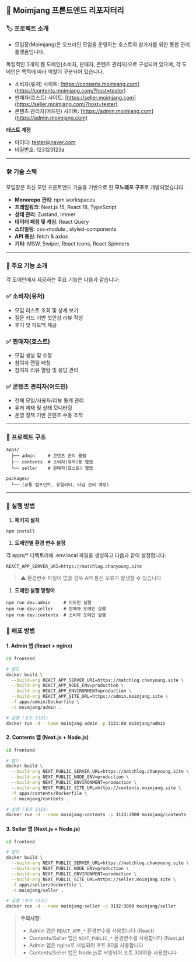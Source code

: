 ## **📘 Moimjang 프론트엔드 리포지터리**

### **🏷️ 프로젝트 소개**

- 모임장(Moimjang)은 오프라인 모임을 운영하는 호스트와 참가자를 위한 통합 관리 플랫폼입니다.

독립적인 3개의 웹 도메인(소비자, 판매자, 콘텐츠 관리자)으로 구성되어 있으며, 각 도메인은 목적에 따라 역할이 구분되어 있습니다.

- 소비자(유저) 사이트: [https://contents.moimjang.com](https://contents.moimjang.com/?host=tester)
- 판매자(호스트) 사이트: [https://seller.moimjang.com](https://seller.moimjang.com/?host=tester)
- 콘텐츠 관리자(어드민) 사이트: [https://admin.moimjang.com](https://admin.moimjang.com)

**테스트 계정**

- 아이디: tester@naver.com
- 비밀번호: 123123123a

---

### **🛠 기술 스택**

모임장은 최신 모던 프론트엔드 기술을 기반으로 한 **모노레포 구조**로 개발되었습니다.

- **Monorepo 관리**: npm workspaces
- **프레임워크**: Next.js 15, React 18, TypeScript
- **상태 관리**: Zustand, Immer
- **데이터 패칭 및 캐싱**: React Query
- **스타일링**: css-module , styled-components
- **API 통신**: fetch & axios
- **기타**: MSW, Swiper, React Icons, React Spinners

---

### **📌 주요 기능 소개**

각 도메인에서 제공하는 주요 기능은 다음과 같습니다:

### **✅ 소비자(유저)**

- 모임 리스트 조회 및 상세 보기
- 질문 카드 기반 첫인상 리뷰 작성
- 후기 및 피드백 제공

### **✅ 판매자(호스트)**

- 모임 생성 및 수정
- 참여자 랜덤 매칭
- 참여자 리뷰 열람 및 응답 관리

### **✅ 콘텐츠 관리자(어드민)**

- 전체 모임/사용자/리뷰 통계 관리
- 유저 제재 및 상태 모니터링
- 운영 정책 기반 콘텐츠 수동 조작

---

### **🧱 프로젝트 구조**

```
apps/
  ├── admin     # 콘텐츠 관리 웹앱
  ├── contents  # 소비자(유저)용 웹앱
  └── seller    # 판매자(호스트) 웹앱

packages/
  └── (공통 컴포넌트, 유틸리티, 타입 관리 예정)
```

---

### **🚀 실행 방법**

1. **패키지 설치**

```
npm install
```

1. **도메인별 환경 변수 설정**

각 apps/\* 디렉토리에 .env.local 파일을 생성하고 다음과 같이 설정합니다:

```
REACT_APP_SERVER_URI=https://matchlog.chanyoung.site
```

> ⚠️ 환경변수 파일이 없을 경우 API 통신 오류가 발생할 수 있습니다.

1. **도메인 실행 명령어**

```
npm run dev:admin     # 어드민 실행
npm run dev:seller    # 판매자 도메인 실행
npm run dev:contents  # 소비자 도메인 실행
```

### **🚢 배포 방법**

#### **1. Admin 앱 (React + nginx)**

```bash
cd frontend

# 빌드
docker build \
  --build-arg REACT_APP_SERVER_URI=https://matchlog.chanyoung.site \
  --build-arg REACT_APP_NODE_ENV=production \
  --build-arg REACT_APP_ENVIRONMENT=production \
  --build-arg REACT_APP_SITE_URL=https://admin.moimjang.site \
  -f apps/admin/Dockerfile \
  -t moimjang/admin .

# 실행 (포트 3131)
docker run -d --name moimjang-admin -p 3131:80 moimjang/admin
```

#### **2. Contents 앱 (Next.js + Node.js)**

```bash
cd frontend

# 빌드
docker build \
  --build-arg NEXT_PUBLIC_SERVER_URL=https://matchlog.chanyoung.site \
  --build-arg NEXT_PUBLIC_NODE_ENV=production \
  --build-arg NEXT_PUBLIC_ENVIRONMENT=production \
  --build-arg NEXT_PUBLIC_SITE_URL=https://contents.moimjang.site \
  -f apps/contents/Dockerfile \
  -t moimjang/contents .

# 실행 (포트 3133)
docker run -d --name moimjang-contents -p 3133:3000 moimjang/contents
```

#### **3. Seller 앱 (Next.js + Node.js)**

```bash
cd frontend

# 빌드
docker build \
  --build-arg NEXT_PUBLIC_SERVER_URL=https://matchlog.chanyoung.site \
  --build-arg NEXT_PUBLIC_NODE_ENV=production \
  --build-arg NEXT_PUBLIC_ENVIRONMENT=production \
  --build-arg NEXT_PUBLIC_SITE_URL=https://seller.moimjang.site \
  -f apps/seller/Dockerfile \
  -t moimjang/seller .

# 실행 (포트 3132)
docker run -d --name moimjang-seller -p 3132:3000 moimjang/seller
```

> **주의사항**:
>
> - Admin 앱은 `REACT_APP_*` 환경변수를 사용합니다 (React)
> - Contents/Seller 앱은 `NEXT_PUBLIC_*` 환경변수를 사용합니다 (Next.js)
> - Admin 앱은 nginx로 서빙되어 포트 80을 사용합니다
> - Contents/Seller 앱은 Node.js로 서빙되어 포트 3000을 사용합니다
